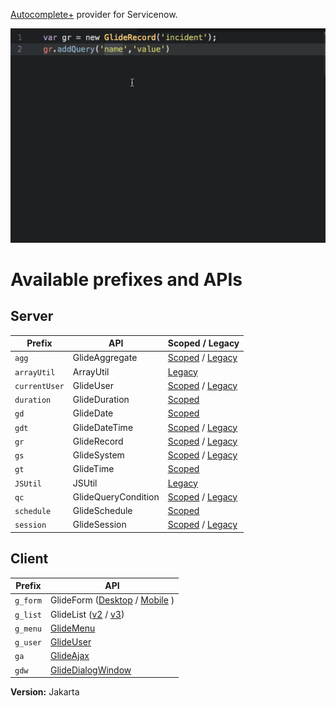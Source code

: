 [Autocomplete+](https://atom.io/packages/autocomplete-plus) provider for Servicenow.

![alt text](https://raw.githubusercontent.com/rubenferrero/autocomplete-servicenow/master/autocomplete-servicenow.gif "Servicenow Autocomplete Example")

# Available prefixes and APIs #

## Server ##
| Prefix | API | Scoped / Legacy |
| --- | --- | --- |
| `agg` | GlideAggregate | [Scoped](https://developer.servicenow.com/app.do#!/api_doc?v=jakarta&id=c_GlideAggregateScopedAPI) / [Legacy](https://developer.servicenow.com/app.do#!/api_doc?v=jakarta&id=c_GlideAggregateAPI) |
| `arrayUtil` | ArrayUtil | [Legacy](https://developer.servicenow.com/app.do#!/api_doc?v=jakarta&id=c_ArrayUtilAPI) |
| `currentUser` | GlideUser | [Scoped](https://developer.servicenow.com/app.do#!/api_doc?v=jakarta&id=c_GlideUserScopedAPI) / [Legacy](https://developer.servicenow.com/app.do#!/api_doc?v=jakarta&id=GUserAPI) |
| `duration` | GlideDuration | [Scoped](https://developer.servicenow.com/app.do#!/api_doc?v=jakarta&id=c_GlideDurationScopedAPI) |
| `gd` | GlideDate | [Scoped](https://developer.servicenow.com/app.do#!/api_doc?v=jakarta&id=c_GlideDateScopedAPI.dita) |
| `gdt` | GlideDateTime | [Scoped](https://developer.servicenow.com/app.do#!/api_doc?v=jakarta&id=c_APIRef) / [Legacy](https://developer.servicenow.com/app.do#!/api_doc?v=jakarta&id=c_GlideDateTimeAPI) |
| `gr` | GlideRecord | [Scoped](https://developer.servicenow.com/app.do#!/api_doc?v=jakarta&id=c_GlideRecordScopedAPI) / [Legacy](https://developer.servicenow.com/app.do#!/api_doc?v=jakarta&id=c_GlideRecordAPI) |
| `gs` | GlideSystem | [Scoped](https://developer.servicenow.com/app.do#!/api_doc?v=jakarta&id=c_GlideSystemScopedAPI) / [Legacy](https://developer.servicenow.com/app.do#!/api_doc?v=jakarta&id=c_GlideSystemAPI) |
| `gt` | GlideTime | [Scoped](https://developer.servicenow.com/app.do#!/api_doc?v=jakarta&id=c_GlideTimeScoped) |
| `JSUtil` | JSUtil | [Legacy](https://developer.servicenow.com/app.do#!/api_doc?v=jakarta&id=c_JSUtilAPI) |
| `qc` | GlideQueryCondition | [Scoped](https://developer.servicenow.com/app.do#!/api_doc?v=jakarta&id=c_GlideQueryConditionScopedAPI) / [Legacy](https://developer.servicenow.com/app.do#!/api_doc?v=jakarta&id=c_GlideQueryConditionAPI) |
| `schedule` | GlideSchedule | [Scoped](https://developer.servicenow.com/app.do#!/api_doc?v=jakarta&id=c_GlideScheduleScopedAPI) |
| `session` | GlideSession | [Scoped](https://developer.servicenow.com/app.do#!/api_doc?v=jakarta&id=c_GlideSessionScopedAPI) / [Legacy](https://developer.servicenow.com/app.do#!/api_doc?v=jakarta&id=c_GlideSessionAPI) |

## Client ##
| Prefix | API |
| --- | --- |
| `g_form` | GlideForm ([Desktop](https://developer.servicenow.com/app.do#!/api_doc?v=jakarta&id=c_GlideFormAPI) / [Mobile](https://developer.servicenow.com/app.do#!/api_doc?v=jakarta&id=c_MobileGlideForm_API) ) |
| `g_list` | GlideList ([v2](https://developer.servicenow.com/app.do#!/api_doc?v=jakarta&id=c_GlideList2API) / [v3](https://developer.servicenow.com/app.do#!/api_doc?v=jakarta&id=c_GlideListV3API)) |
| `g_menu` | [GlideMenu](https://developer.servicenow.com/app.do#!/api_doc?v=jakarta&id=c_GlideMenuAPI) | 
| `g_user` | [GlideUser](https://developer.servicenow.com/app.do#!/api_doc?v=jakarta&id=c_GlideUserAPI) |
| `ga` | [GlideAjax](https://developer.servicenow.com/app.do#!/api_doc?v=jakarta&id=c_GlideAjaxV3API) |
| `gdw` | [GlideDialogWindow](https://developer.servicenow.com/app.do#!/api_doc?v=jakarta&id=c_GlideDialogWindowAPI) |


**Version:** Jakarta

